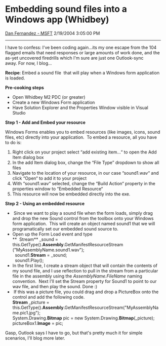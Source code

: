<div id="page">

# Embedding sound files into a Windows app (Whidbey)

[Dan Fernandez -
MSFT](https://social.msdn.microsoft.com/profile/Dan%20Fernandez%20-%20MSFT)
2/19/2004 3:05:00 PM

-----

<div id="content">

I have to confess: I've been coding again...its my one escape from the
104 flagged emails that need responses or large amounts of work done,
and the as-yet uncovered firedrills which I'm sure are just one
Outlook-sync away. For now, I blog... 

**Recipe**: Embed a sound file  that will play when a Windows form
application is loaded.

**Pre-cooking steps**

  - Open Whidbey M2 PDC (or greater)
  - Create a new Windows Form application
  - Have Solution Explorer and the Properties Window visible in Visual
    Studio

**Step 1 - Add and Embed your resource**

Windows Forms enables you to embed resources (like images, icons, sound
files, etc) directly into your application.  To embed a resource, all
you have to do is:

1.  Right click on your project select “add existing item...“ to open
    the Add Item dialog box
2.  In the add Item dialog box, change the “File Type” dropdown to show
    all files
3.  Navigate to the location of your resource, in our case “sound1.wav“
    and click “Open“ to add it to your project
4.  With “sound1.wav“ selected, change the “Build Action“ property in
    the properties window to “Embedded Resource“
5.  This resource will now be embedded directly into the exe.

**Step 2 - Using an embedded resource**

  -  Since we want to play a sound file when the form loads, simply drag
    and drop the new Sound control from the toolbox onto your Windows
    form application.  This will create an object named sound1 that we
    will programatically set our embedded sound source to.
  - Open up the Form Load event and type  
    **  Stream** \_sound =
    this.GetType().**Assembly**.GetManifestResourceStream 
    ("MyAssemblyName.sound1.wav");  
      sound1.**Stream** = \_sound;  
      sound1.Play();
  - In the first line, I create a stream object that will contain the
    contents of my sound file, and I use reflection to pull in the
    stream from a particular file in the assembly using the
    *AssemblyName.FileName* naming convention.  Next I'll set the Stream
    property for Sound1 to point to our wav file, and then play the
    sound. Done :)
  -  If this was a picture file, you could drag and drop a PictureBox
    onto the control and add the following code.  
    **Stream** \_picture =
    this.GetType().**Assembly**.GetManifestResourceStream("MyAssemblyName.pic1.jpg");  
    System.Drawing.**Bitmap** pic = new
    System.Drawing.**Bitmap**(\_picture);  
    pictureBox1.**Image** = pic;

Gasp, Outlook says I have to go, but that's pretty much it for simple
scenarios, I'll blog more later.

 

</div>

</div>
